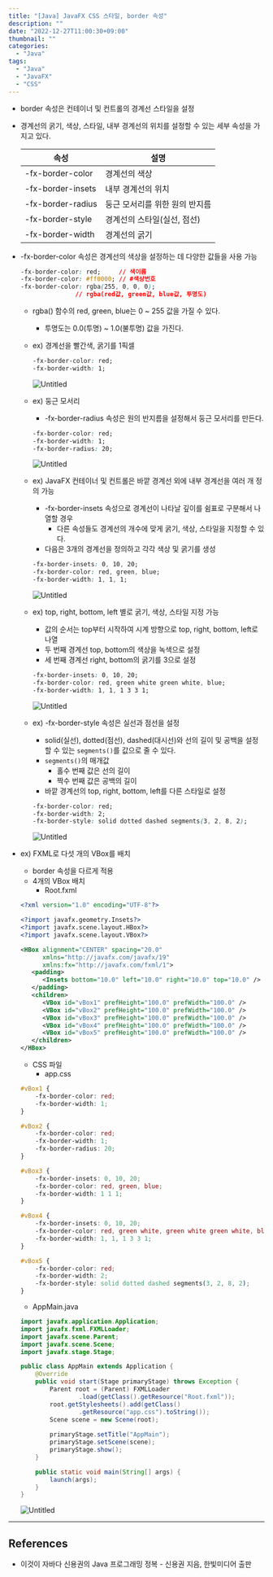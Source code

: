 ```yaml
---
title: "[Java] JavaFX CSS 스타일, border 속성"
description: ""
date: "2022-12-27T11:00:30+09:00"
thumbnail: ""
categories:
  - "Java"
tags:
  - "Java"
  - "JavaFX"
  - "CSS"
---
```

<!--more-->

- border 속성은 컨테이너 및 컨트롤의 경계선 스타일을 설정
- 경계선의 굵기, 색상, 스타일, 내부 경계선의 위치를 설정할 수 있는 세부 속성을 가지고 있다.
    
    
    | 속성 | 설명 |
    | --- | --- |
    | -fx-border-color | 경계선의 색상 |
    | -fx-border-insets | 내부 경계선의 위치 |
    | -fx-border-radius | 둥근 모서리를 위한 원의 반지름 |
    | -fx-border-style | 경계선의 스타일(실선, 점선) |
    | -fx-border-width | 경계선의 굵기 |
- -fx-border-color 속성은 경계선의 색상을 설정하는 데 다양한 값들을 사용 가능
    
    ```css
    -fx-border-color: red;     // 색이름
    -fx-border-color: #ff0000; // #색상번호
    -fx-border-color: rgba(255, 0, 0, 0); 
                   // rgba(red값, green값, blue값, 투명도)
    ```
    
    - rgba() 함수의 red, green, blue는 0 ~ 255 값을 가질 수 있다.
        - 투명도는 0.0(투명) ~ 1.0(불투명) 값을 가진다.
    - ex) 경계선을 빨간색, 굵기를 1픽셀
        
        ```css
        -fx-border-color: red;
        -fx-border-width: 1;
        ```
        
        ![Untitled](/images/lang_java/javaFx/border_속성/Untitled.png)
        
    - ex) 둥근 모서리
        - -fx-border-radius 속성은 원의 반지름을 설정해서 둥근 모서리를 만든다.
        
        ```css
        -fx-border-color: red;
        -fx-border-width: 1;
        -fx-border-radius: 20;
        ```
        
        ![Untitled](/images/lang_java/javaFx/border_속성/Untitled%201.png)
        
    - ex) JavaFX 컨테이너 및 컨트롤은 바깥 경계선 외에 내부 경계선을 여러 개 정의 가능
        - -fx-border-insets 속성으로 경계선이 나타날 깊이를 쉼표로 구분해서 나열할 경우
            - 다른 속성들도 경계선의 개수에 맞게 굵기, 색상, 스타일을 지정할 수 있다.
        - 다음은 3개의 경계선을 정의하고 각각 색상 및 굵기를 생성
        
        ```css
        -fx-border-insets: 0, 10, 20;
        -fx-border-color: red, green, blue;
        -fx-border-width: 1, 1, 1;
        ```
        
        ![Untitled](/images/lang_java/javaFx/border_속성/Untitled%202.png)
        
    - ex) top, right, bottom, left 별로 굵기, 색상, 스타일 지정 가능
        - 값의 순서는 top부터 시작하여 시계 방향으로 top, right, bottom, left로 나열
        - 두 번째 경계선 top, bottom의 색상을 녹색으로 설정
        - 세 번째 경계선 right, bottom의 굵기를 3으로 설정
        
        ```css
        -fx-border-insets: 0, 10, 20;
        -fx-border-color: red, green white green white, blue;
        -fx-border-width: 1, 1, 1 3 3 1;
        ```
        
        ![Untitled](/images/lang_java/javaFx/border_속성/Untitled%203.png)
        
    - ex) -fx-border-style 속성은 실선과 점선을 설정
        - solid(실선), dotted(점선), dashed(대시선)와 선의 길이 및 공백을 설정할 수 있는 `segments()`를 값으로 줄 수 있다.
        - `segments()`의 매개값
            - 홀수 번째 값은 선의 길이
            - 짝수 번째 값은 공백의 길이
        - 바깥 경계선의 top, right, bottom, left를 다른 스타일로 설정
        
        ```css
        -fx-border-color: red;
        -fx-border-width: 2;
        -fx-border-style: solid dotted dashed segments(3, 2, 8, 2);
        ```
        
        ![Untitled](/images/lang_java/javaFx/border_속성/Untitled%204.png)
        
- ex) FXML로 다섯 개의 VBox를 배치
    - border 속성을 다르게 적용
    - 4개의 VBox 배치
        - Root.fxml
    
    ```xml
    <?xml version="1.0" encoding="UTF-8"?>
    
    <?import javafx.geometry.Insets?>
    <?import javafx.scene.layout.HBox?>
    <?import javafx.scene.layout.VBox?>
    
    <HBox alignment="CENTER" spacing="20.0" 
    	  xmlns="http://javafx.com/javafx/19" 
    	  xmlns:fx="http://javafx.com/fxml/1">
       <padding>
          <Insets bottom="10.0" left="10.0" right="10.0" top="10.0" />
       </padding>
       <children>
          <VBox id="vBox1" prefHeight="100.0" prefWidth="100.0" />
          <VBox id="vBox2" prefHeight="100.0" prefWidth="100.0" />
          <VBox id="vBox3" prefHeight="100.0" prefWidth="100.0" />
          <VBox id="vBox4" prefHeight="100.0" prefWidth="100.0" />
          <VBox id="vBox5" prefHeight="100.0" prefWidth="100.0" />
       </children>
    </HBox>
    ```
    
    - CSS 파일
        - app.css
    
    ```css
    #vBox1 {
    	-fx-border-color: red;
    	-fx-border-width: 1;
    }
    
    #vBox2 {
    	-fx-border-color: red;
    	-fx-border-width: 1;
    	-fx-border-radius: 20;
    }
    
    #vBox3 {
    	-fx-border-insets: 0, 10, 20;
    	-fx-border-color: red, green, blue;
    	-fx-border-width: 1 1 1;
    }
    
    #vBox4 {
    	-fx-border-insets: 0, 10, 20;
    	-fx-border-color: red, green white, green white green white, blue;
    	-fx-border-width: 1, 1, 1 3 3 1;
    }
    
    #vBox5 {
    	-fx-border-color: red;
    	-fx-border-width: 2;
    	-fx-border-style: solid dotted dashed segments(3, 2, 8, 2);
    }
    ```
    
    - AppMain.java
    
    ```java
    import javafx.application.Application;
    import javafx.fxml.FXMLLoader;
    import javafx.scene.Parent;
    import javafx.scene.Scene;
    import javafx.stage.Stage;
    
    public class AppMain extends Application {
    	@Override
    	public void start(Stage primaryStage) throws Exception {
    		Parent root = (Parent) FXMLLoader
    				.load(getClass().getResource("Root.fxml"));
    		root.getStylesheets().add(getClass()
    				.getResource("app.css").toString());
    		Scene scene = new Scene(root);
    		
    		primaryStage.setTitle("AppMain");
    		primaryStage.setScene(scene);
    		primaryStage.show();
    	}
    
    	public static void main(String[] args) {
    		launch(args);
    	}
    }
    ```
    
    ![Untitled](/images/lang_java/javaFx/border_속성/Untitled%205.png)
    

---

## References

- 이것이 자바다 신용권의 Java 프로그래밍 정복 - 신용권 지음, 한빛미디어 출판